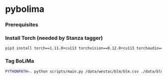 # pybolima

### Prerequisites

### Install Torch (needed by Stanza tagger)

```bash
pip3 install torch==1.11.0+cu113 torchvision==0.12.0+cu113 torchaudio==0.11.0+cu113 -f https://download.pytorch.org/whl/cu113/torch_stable.html
```

### Tag BoLiMa

```bash
PYTHONPATH=. python scripts/main.py /data/westac/blm/blm.csv ./data/blm_tagged --force
```
